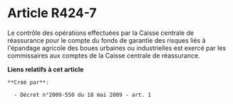 # Article R424-7

Le contrôle des opérations effectuées par la Caisse centrale de réassurance pour le compte du fonds de garantie des risques
liés à l'épandage agricole des boues urbaines ou industrielles est exercé par les commissaires aux comptes de la Caisse
centrale de réassurance.

**Liens relatifs à cet article**

	**Créé par**:

	  - Décret n°2009-550 du 18 mai 2009 - art. 1
